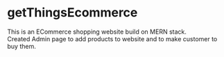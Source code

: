# getThingsEcommerce
This is an ECommerce shopping website build on MERN stack.<br>
Created Admin page to add products to website and to make customer to buy them.<br>

